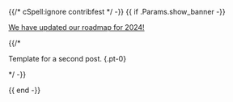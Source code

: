 {{/* cSpell:ignore contribfest */ -}}
{{ if .Params.show_banner -}}

<div class="o-banner">

[We have updated our roadmap for 2024!](/blog/2024/roadmap/)

{{/*

<!-- prettier-ignore -->
<i class="fas fa-bullhorn"></i>
Template for a second post.
{.pt-0}

*/ -}}

</div>
{{ end -}}
